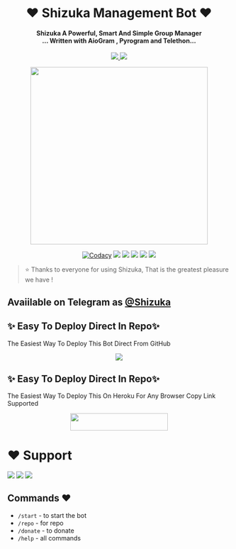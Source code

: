
<h1 align="center"><b>❤️ Shizuka Management Bot ❤️</b></h1>

<h4 align="center">Shizuka A Powerful, Smart And Simple Group Manager <br> ... Written with AioGram , Pyrogram and Telethon...</h4>
<p align='center'>
  <a href="https://www.python.org/" alt="made-with-python"> <img src="https://img.shields.io/badge/Made%20with-Python-1f425f.svg?style=flat-square&logo=python&color=blue" /> </a>
  <a href="https://github.com/starboihacks369" alt="Maintenance"> <img src="https://img.shields.io/badge/Maintained%3F-yes-green.svg?style=flat-square" /> </a>
</p>

<p align="center"><a href="https://t.me/its_star_boi"><img src="https://telegra.ph/file/1e1d6269dbc443b0e5bd0.jpg" width="400"></a></p>

<p align="center">
    <a href="https://app.codacy.com/manual/starboihacks369/shizuka-robot/dashboard"> <img src="https://img.shields.io/codacy/grade/4d58f2a402b54aed8a7d95f7add45a81?color=brightgreen&logo=codacy&logoColor=green&style=for-the-badge" alt="Codacy" /></a>
    <a href="https://github.com/starboihacks369/shizuka-robot"> <img src="https://img.shields.io/github/repo-size/starboihacks369/shizuka-robot?color=orange&logo=github&logoColor=green&style=for-the-badge" /></a>
    <a href="https://github.com/starboihacks369/shizuka-robot/commits/prince"> <img src="https://img.shields.io/github/last-commit/starboihacks369/shizuka-robot?color=brown&logo=github&logoColor=green&style=for-the-badge" /></a>
    <a href="https://github.com/starboihacks369/shizuka-robot/issues"> <img src="https://img.shields.io/github/issues/starboihacks369/shizuka-robot?color=blueviolet&logo=github&logoColor=green&style=for-the-badge" /></a>
    <a href="https://github.com/starboihacks369/shizuka-robot/network/members"> <img src="https://img.shields.io/github/forks/starboihacks369/shizuka-robot?color=red&logo=github&logoColor=green&style=for-the-badge" /></a>  
    <a href="https://pypi.org/project/Telethon/"> <img src="https://img.shields.io/pypi/v/telethon?color=yellow&label=telethon&logo=python&logoColor=green&style=for-the-badge" /></a>
</p>

> ⭐️ Thanks to everyone for using Shizuka, That is the greatest pleasure we have !

## Avaiilable on Telegram as [@Shizuka](https://t.me/itz_shizuka_robot)

## ✨ Easy To Deploy Direct In Repo✨

The Easiest Way To Deploy This Bot Direct From GitHub

<p align="center"><a href="https://heroku.com/deploy"><img src="https://www.herokucdn.com/deploy/button.svg"></a>

## ✨ Easy To Deploy Direct In Repo✨

The Easiest Way To Deploy This On Heroku For Any Browser Copy Link Supported

<p align="center"><a href="https://heroku.com/deploy?template=https://github.com/starboihacks369/shizuka-robot"> <img src="https://img.shields.io/badge/Deploy%20To%20Heroku-black?style=for-the-badge&logo=heroku" width="220" height="38.45"/></a></p>
 
 
# ❤️ Support
<a href="https://t.me/its_star_network"><img src="https://img.shields.io/badge/Join-Telegram%20Channel-red.svg?logo=Telegram"></a>
<a href="https://t.me/Best_FriendsFor_Ever"><img src="https://img.shields.io/badge/Join-Telegram%20Group-blue.svg?logo=telegram"></a>
<a href="https://t.me/starboihacks369"><img src="https://img.shields.io/badge/Give-Me%20Heart-blue.svg?logo=telegram"></a>


## Commands ❤️

- `/start` - to start the bot
- `/repo` - for repo
- `/donate` - to donate
- `/help` - all commands
